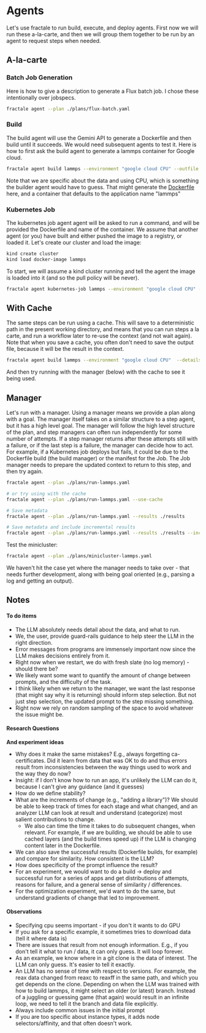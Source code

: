 # Agents

Let's use fractale to run build, execute, and deploy agents. First now we will run these a-la-carte, and then we will group them together to be run by an agent to request steps when needed.

## A-la-carte

### Batch Job Generation

Here is how to give a description to generate a Flux batch job. I chose these intentionally over jobspecs.

```bash
fractale agent --plan ./plans/flux-batch.yaml
```

### Build

The build agent will use the Gemini API to generate a Dockerfile and then build until it succeeds. We would need subsequent agents to test it.
Here is how to first ask the build agent to generate a lammps container for Google cloud.

```bash
fractale agent build lammps --environment "google cloud CPU" --outfile Dockerfile --details "Ensure all globbed files from examples/reaxff/HNS from the root of the lammps codebase are in the WORKDIR. Clone the latest branch of LAMMPS."
```

Note that we are specific about the data and using CPU, which is something the builder agent would have to guess.
That might generate the [Dockerfile](Dockerfile) here, and a container that defaults to the application name "lammps"

### Kubernetes Job

The kubernetes job agent agent will be asked to run a command, and will be provided the Dockerfile and name of the container. We assume that another agent (or you) have built and either pushed the image to a registry, or loaded it. Let's create our cluster and load the image:

```bash
kind create cluster
kind load docker-image lammps
```

To start, we will assume a kind cluster running and tell the agent the image is loaded into it (and so the pull policy will be never). 

```bash
fractale agent kubernetes-job lammps --environment "google cloud CPU" --context-file ./Dockerfile --no-pull --details "Run in.reaxff.hns in the pwd with lmp" --outfile ./job.yaml
```

## With Cache

The same steps can be run using a cache. This will save to a deterministic path in the present working directory, and means that you can run steps a la carte, and run a workflow later to re-use the context (and not wait again).
Note that when you save a cache, you often don't need to save the output file, because it will be the result in the context.

```bash
fractale agent build lammps --environment "google cloud CPU"  --details "Ensure all globbed files from examples/reaxff/HNS from the root of the lammps codebase are in the WORKDIR. Clone the latest branch of LAMMPS." --use-cache
```

And then try running with the manager (below) with the cache to see it being used.

## Manager

Let's run with a manager. Using a manager means we provide a plan along with a goal. The manager itself takes on a similar structure to a step agent, but it has a high level goal. The manager will follow the high level structure of the plan, and step
managers can often run independently for some number of attempts. If a step manager
returns after these attempts still with a failure, or if the last step is a failure,
the manager can decide how to act. For example, if a Kubernetes job deploys but fails,
it could be due to the Dockerfile build (the build manager) or the manifest for the Job.
The Job manager needs to prepare the updated context to return to this step, and then
try again.

```bash
fractale agent --plan ./plans/run-lammps.yaml

# or try using with the cache
fractale agent --plan ./plans/run-lammps.yaml --use-cache

# Save metadata
fractale agent --plan ./plans/run-lammps.yaml --results ./results

# Save metadata and include incremental results
fractale agent --plan ./plans/run-lammps.yaml --results ./results --incremental
```

Test the minicluster:

```bash
fractale agent --plan ./plans/minicluster-lammps.yaml
```

We haven't hit the case yet where the manager needs to take over - that needs further development, along with being goal oriented (e.g., parsing a log and getting an output). 

## Notes

#### To do items

- The LLM absolutely needs detail about the data, and what to run.
- We, the user, provide guard-rails guidance to help steer the LLM in the right direction.
- Error messages from programs are immensely important now since the LLM makes decisions entirely from it.
- Right now when we restart, we do with fresh slate (no log memory) - should there be?
- We likely want some want to quantify the amount of change between prompts, and the difficulty of the task.
- I think likely when we return to the manager, we want the last response (that might say why it is returning) should inform step selection. But not just step selection, the updated prompt to the step missing something.
 - Right now we rely on random sampling of the space to avoid whatever the issue might be.

#### Research Questions

**And experiment ideas**

- Why does it make the same mistakes? E.g., always forgetting ca-certificates. Did it learn from data that was OK to do and thus errors result from inconsistencies between the way things used to work and the way they do now?
- Insight: if I don't know how to run an app, it's unlikely the LLM can do it, because I can't give any guidance (and it guesses)
- How do we define stability?
- What are the increments of change (e.g., "adding a library")? We should be able to keep track of times for each stage and what changed, and an analyzer LLM can look at result and understand (categorize) most salient contributions to change.
  - We also can time the time it takes to do subsequent changes, when relevant. For example, if we are building, we should be able to use cached layers (and the build times speed up) if the LLM is changing content later in the Dockerfile.
- We can also save the successful results (Dockerfile builds, for example) and compare for similarity. How consistent is the LLM?
- How does specificity of the prompt influence the result?
- For an experiment, we would want to do a build -> deploy and successful run for a series of apps and get distributions of attempts, reasons for failure, and a general sense of similarity / differences.
- For the optimization experiment, we'd want to do the same, but understand gradients of change that led to improvement.

#### Observations

- Specifying cpu seems important - if you don't it wants to do GPU
- If you ask for a specific example, it sometimes tries to download data (tell it where data is)
- There are issues that result from not enough information. E.g., if you don't tell it what to run / data, it can only guess. It will loop forever.
 - As an example, we know where in a git clone is the data of interest. The LLM can only guess. It's easier to tell it exactly.
 - An LLM has no sense of time with respect to versions. For example, the reax data changed from reaxc to reaxff in the same path, and which you get depends on the clone. Depending on when the LLM was trained with how to build lammps, it might select an older (or latest) branch. Instead of a juggling or guessing game (that again) would result in an infinite loop, we need to tell it the branch and data file explicitly.
- Always include common issues in the initial prompt
- If you are too specific about instance types, it adds node selectors/affinity, and that often doesn't work.
